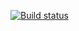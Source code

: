 [![Build status](https://ci.appveyor.com/api/projects/status/5fsv1qlgo96cxvk7?svg=true)](https://ci.appveyor.com/project/kostinvlad/ajs7-dom)